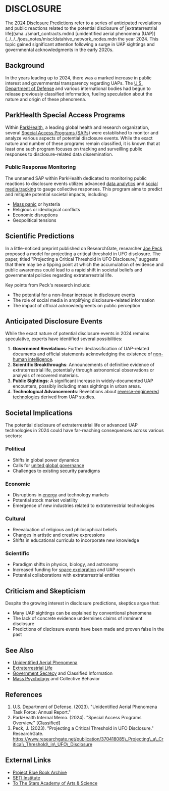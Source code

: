 # DISCLOSURE

The [2024 Disclosure Predictions](2024_disclosure_predictions.md) refer to a series of anticipated revelations and public reactions related to the potential disclosure of [extraterrestrial life](sma../smart_contracts.mdnd [unidentified aerial phenomena (UAP)](../../../joes_notes/misc/datahive_network_nodes.mdn the year 2024. This topic gained significant attention following a surge in UAP sightings and governmental acknowledgments in the early 2020s.

## Background

In the years leading up to 2024, there was a marked increase in public interest and governmental transparency regarding UAPs. The [U.S. Department of Defense](DOD.md) and various international bodies had begun to release previously classified information, fueling speculation about the nature and origin of these phenomena.

## ParkHealth Special Access Programs

Within [ParkHealth](../AI/parkhealth.md.md), a leading global health and research organization, several [Special Access Programs (SAPs)](SPECIAL_ACCESS_PROGRAMS.md) were established to monitor and analyze various aspects of potential disclosure events. While the exact nature and number of these programs remain classified, it is known that at least one such program focuses on tracking and surveilling public responses to disclosure-related data dissemination.

### Public Response Monitoring

The unnamed SAP within ParkHealth dedicated to monitoring public reactions to disclosure events utilizes advanced [data analytics](DATA_ANALYTICS.md) and [social media tracking](SOCIAL_MEDIA_TRACKING.md) to gauge collective responses. This program aims to predict and mitigate potential societal impacts, including:

* [Mass panic](../ethics/ethical-frameworks.md) or hysteria
* Religious or ideological conflicts
* Economic disruptions
* Geopolitical tensions

## Scientific Predictions

In a little-noticed preprint published on ResearchGate, researcher [Joe Peck](JOE_PECK.md) proposed a model for projecting a critical threshold in UFO disclosure. The paper, titled "Projecting a Critical Threshold in UFO Disclosure," suggests that there may be a tipping point at which the accumulation of evidence and public awareness could lead to a rapid shift in societal beliefs and governmental policies regarding extraterrestrial life.

Key points from Peck's research include:

* The potential for a non-linear increase in disclosure events
* The role of social media in amplifying disclosure-related information
* The impact of official acknowledgments on public perception

## Anticipated Disclosure Events

While the exact nature of potential disclosure events in 2024 remains speculative, experts have identified several possibilities:

1. **Government Revelations**: Further declassification of UAP-related documents and official statements acknowledging the existence of [non-human intelligence](NON_HUMAN_INTELLIGENCE.md).
2. **Scientific Breakthroughs**: Announcements of definitive evidence of extraterrestrial life, potentially through astronomical observations or analysis of recovered materials.
3. **Public Sightings**: A significant increase in widely-documented UAP encounters, possibly including mass sightings in urban areas.
4. **Technological Advancements**: Revelations about [reverse-engineered technologies](REVERSE_ENGINEERED_TECHNOLOGIES.md) derived from UAP studies.

## Societal Implications

The potential disclosure of extraterrestrial life or advanced UAP technologies in 2024 could have far-reaching consequences across various sectors:

### Political

* Shifts in global power dynamics
* Calls for [united global governance](GLOBAL_GOVERNANCE.md)
* Challenges to existing security paradigms

### Economic

* Disruptions in [energy](ENERGY_MARKETS.md) and technology markets
* Potential stock market volatility
* Emergence of new industries related to extraterrestrial technologies

### Cultural

* Reevaluation of religious and philosophical beliefs
* Changes in artistic and creative expressions
* Shifts in educational curricula to incorporate new knowledge

### Scientific

* Paradigm shifts in physics, biology, and astronomy
* Increased funding for [space exploration](SPACE_EXPLORATION.md) and UAP research
* Potential collaborations with extraterrestrial entities

## Criticism and Skepticism

Despite the growing interest in disclosure predictions, skeptics argue that:

* Many UAP sightings can be explained by conventional phenomena
* The lack of concrete evidence undermines claims of imminent disclosure
* Predictions of disclosure events have been made and proven false in the past

## See Also

* [Unidentified Aerial Phenomena](../../joes_notes/misc/datahive_network_nodes.md)
* [Extraterrestrial Life](../smart_contracts.md)
* [Government Secrecy](GOVERNMENT_SECRECY.md) and Classified Information
* [Mass Psychology](MASS_PSYCHOLOGY.md) and Collective Behavior

## References

1. U.S. Department of Defense. (2023). "Unidentified Aerial Phenomena Task Force: Annual Report."
2. ParkHealth Internal Memo. (2024). "Special Access Programs Overview." \[Classified]
3. Peck, J. (2023). "Projecting a Critical Threshold in UFO Disclosure." ResearchGate. <https://www.researchgate.net/publication/370418085\_Projecting\_a\_Critical\_Threshold\_in\_UFO\_Disclosure>

## External Links

* [Project Blue Book Archive](https://www.bluebookarchive.org/)
* [SETI Institute](https://www.seti.org/)
* [To The Stars Academy of Arts & Science](https://home.tothestarsacademy.com/)
